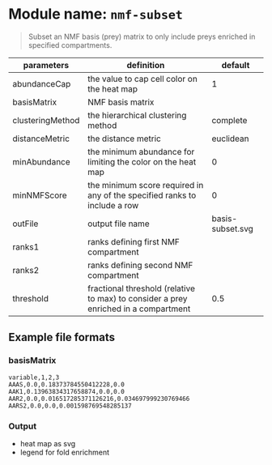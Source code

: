 # Module name: `nmf-subset`

> Subset an NMF basis (prey) matrix to only include preys enriched in specified compartments.

| parameters | definition | default |
|------------|------------|---------|
| abundanceCap | the value to cap cell color on the heat map | 1 |
| basisMatrix | NMF basis matrix | |
| clusteringMethod | the hierarchical clustering method | complete |
| distanceMetric | the distance metric | euclidean |
| minAbundance | the minimum abundance for limiting the color on the heat map | 0 |
| minNMFScore | the minimum score required in any of the specified ranks to include a row | 0 |
| outFile | output file name | basis-subset.svg |
| ranks1 | ranks defining first NMF compartment | |
| ranks2 | ranks defining second NMF compartment | |
| threshold | fractional threshold (relative to max) to consider a prey enriched in a compartment | 0.5 |

## Example file formats

### basisMatrix
```
variable,1,2,3
AAAS,0.0,0.18373784550412228,0.0
AAK1,0.13963834317658874,0.0,0.0
AAR2,0.0,0.016517285371126216,0.034697999230769466
AARS2,0.0,0.0,0.001598769548285137
```

### Output
* heat map as svg
* legend for fold enrichment